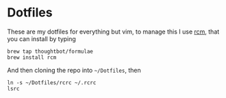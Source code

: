 # Dotfiles

These are my dotfiles for everything but vim,
to manage this I use [rcm](https://github.com/thoughtbot/rcm), that you can install by typing

```
brew tap thoughtbot/formulae
brew install rcm
```

And then cloning the repo into `~/Dotfiles`, then

```
ln -s ~/Dotfiles/rcrc ~/.rcrc
lsrc
```
